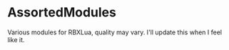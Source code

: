 # AssortedModules
Various modules for RBXLua, quality may vary.
I'll update this when I feel like it.